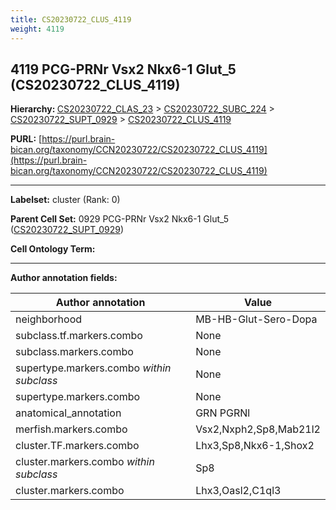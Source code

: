 ```yaml
---
title: CS20230722_CLUS_4119
weight: 4119
---
```

## 4119 PCG-PRNr Vsx2 Nkx6-1 Glut_5 (CS20230722_CLUS_4119)
<b>Hierarchy: </b>
[CS20230722_CLAS_23](../CS20230722_CLAS_23) >
[CS20230722_SUBC_224](../CS20230722_SUBC_224) >
[CS20230722_SUPT_0929](../CS20230722_SUPT_0929) >
[CS20230722_CLUS_4119](../CS20230722_CLUS_4119)

**PURL:** [https://purl.brain-bican.org/taxonomy/CCN20230722/CS20230722_CLUS_4119](https://purl.brain-bican.org/taxonomy/CCN20230722/CS20230722_CLUS_4119)

---


**Labelset:** cluster (Rank: 0)

**Parent Cell Set:** 0929 PCG-PRNr Vsx2 Nkx6-1 Glut_5 ([CS20230722_SUPT_0929](../CS20230722_SUPT_0929))



**Cell Ontology Term:** 

[MARKER GENES.]: #


---

[TRANSFERRED ANNOTATIONS.]: #


[AUTHOR ANNOTATION FIELDS.]: #


**Author annotation fields:**

| Author annotation | Value |
|-------------------|-------|
|neighborhood|MB-HB-Glut-Sero-Dopa|
|subclass.tf.markers.combo|None|
|subclass.markers.combo|None|
|supertype.markers.combo _within subclass_|None|
|supertype.markers.combo|None|
|anatomical_annotation|GRN PGRNl|
|merfish.markers.combo|Vsx2,Nxph2,Sp8,Mab21l2|
|cluster.TF.markers.combo|Lhx3,Sp8,Nkx6-1,Shox2|
|cluster.markers.combo _within subclass_|Sp8|
|cluster.markers.combo|Lhx3,Oasl2,C1ql3|
